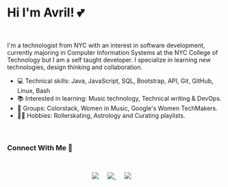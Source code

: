 
# Hi I'm Avril! 💕

<br>

I'm a technologist from NYC with an interest in software development, currently majoring in Computer Information Systems at the NYC College of Technology but I am a self taught developer. I specialize in learning new technologies, design thinking and collaboration.

* 💻 Technical skills: Java, JavaScript, SQL, Bootstrap, API, Git, GitHub, Linux, Bash
* 📚 Interested in learning: Music technology, Technical writing & DevOps.
* 👥 Groups: Colorstack, Women in Music, Google's Women TechMakers.
* 🤸‍♀️ Hobbies: Rollerskating, Astrology and Curating playlists.
<br><br><br>

### Connect With Me 🔗
  
<br>

<p align="center">
<a href="https://www.linkedin.com/in/avrilkey/"><img src="https://img.shields.io/badge/linkedin-FC5F22?style=for-the-badge&logo=linkedin&logoColor=white" /></a>&nbsp;&nbsp;&nbsp;&nbsp;
<a href="https://twitter.com/ave_irl"><img src="https://img.shields.io/badge/Twitter-1025a1?style=for-the-badge&logo=twitter&logoColor=white" /> </a>&nbsp;&nbsp;&nbsp;&nbsp;
<a href=""><img src="https://img.shields.io/badge/Spotify-1ED760?&style=for-the-badge&logo=spotify&logoColor=white" /></a>&nbsp;&nbsp;&nbsp;&nbsp;
  

  

  



